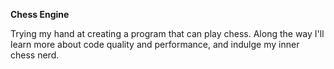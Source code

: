 **Chess Engine**

Trying my hand at creating a program that can play chess. Along the way I'll learn more about code quality and performance, and indulge my inner chess nerd.
